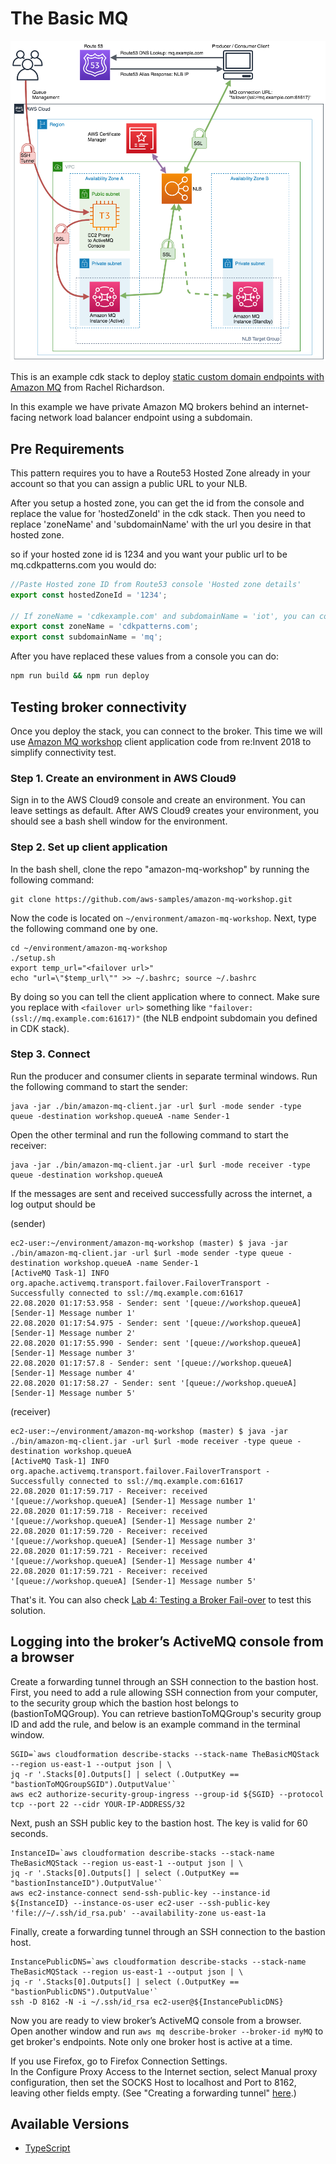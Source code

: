 # The Basic MQ

![architecture](img/the-basic-mq-arch.png)

This is an example cdk stack to deploy [static custom domain endpoints with Amazon MQ](https://aws.amazon.com/blogs/compute/creating-static-custom-domain-endpoints-with-amazon-mq/)  from Rachel Richardson.

In this example we have private Amazon MQ brokers behind an internet-facing network load balancer endpoint using a subdomain.

## Pre Requirements

This pattern requires you to have a Route53 Hosted Zone already in your account so that you can assign a public URL to your NLB.

After you setup a hosted zone, you can get the id from the console and replace the value for 'hostedZoneId' in the cdk stack. Then you need to replace 'zoneName' and 'subdomainName' with the url you desire in that hosted zone.

so if your hosted zone id is 1234 and you want your public url to be mq.cdkpatterns.com you would do:

```typescript
//Paste Hosted zone ID from Route53 console 'Hosted zone details'
export const hostedZoneId = '1234';

// If zoneName = 'cdkexample.com' and subdomainName = 'iot', you can connect to the broker by 'iot.cdkexample.com'.
export const zoneName = 'cdkpatterns.com';
export const subdomainName = 'mq';
```

After you have replaced these values from a console you can do:

```bash
npm run build && npm run deploy
```

## Testing broker connectivity

Once you deploy the stack, you can connect to the broker.
This time we will use [Amazon MQ workshop](https://github.com/aws-samples/amazon-mq-workshop) client application code from re:Invent 2018
to simplify connectivity test.

### Step 1. Create an environment in AWS Cloud9

Sign in to the AWS Cloud9 console and create an environment. You can leave settings as default.
After AWS Cloud9 creates your environment, you should see a bash shell window for the environment.

### Step 2. Set up client application

In the bash shell, clone the repo "amazon-mq-workshop" by running the following command:

```
git clone https://github.com/aws-samples/amazon-mq-workshop.git
```

Now the code is located on `~/environment/amazon-mq-workshop`. Next, type the following command one by one.

```
cd ~/environment/amazon-mq-workshop
./setup.sh
export temp_url="<failover url>"
echo "url=\"$temp_url\"" >> ~/.bashrc; source ~/.bashrc
```

By doing so you can tell the client application where to connect.
Make sure you replace with `<failover url>` something like `"failover:(ssl://mq.example.com:61617)"` 
(the NLB endpoint subdomain you defined in CDK stack).

### Step 3. Connect

Run the producer and consumer clients in separate terminal windows.
Run the following command to start the sender:

```
java -jar ./bin/amazon-mq-client.jar -url $url -mode sender -type queue -destination workshop.queueA -name Sender-1
```

Open the other terminal and run the following command to start the receiver:

```
java -jar ./bin/amazon-mq-client.jar -url $url -mode receiver -type queue -destination workshop.queueA
```

If the messages are sent and received successfully across the internet, a log output should be

(sender)

```
ec2-user:~/environment/amazon-mq-workshop (master) $ java -jar ./bin/amazon-mq-client.jar -url $url -mode sender -type queue -destination workshop.queueA -name Sender-1
[ActiveMQ Task-1] INFO org.apache.activemq.transport.failover.FailoverTransport - Successfully connected to ssl://mq.example.com:61617
22.08.2020 01:17:53.958 - Sender: sent '[queue://workshop.queueA] [Sender-1] Message number 1'
22.08.2020 01:17:54.975 - Sender: sent '[queue://workshop.queueA] [Sender-1] Message number 2'
22.08.2020 01:17:55.990 - Sender: sent '[queue://workshop.queueA] [Sender-1] Message number 3'
22.08.2020 01:17:57.8 - Sender: sent '[queue://workshop.queueA] [Sender-1] Message number 4'
22.08.2020 01:17:58.27 - Sender: sent '[queue://workshop.queueA] [Sender-1] Message number 5'
```

(receiver)

```
ec2-user:~/environment/amazon-mq-workshop (master) $ java -jar ./bin/amazon-mq-client.jar -url $url -mode receiver -type queue -destination workshop.queueA
[ActiveMQ Task-1] INFO org.apache.activemq.transport.failover.FailoverTransport - Successfully connected to ssl://mq.example.com:61617
22.08.2020 01:17:59.717 - Receiver: received '[queue://workshop.queueA] [Sender-1] Message number 1'
22.08.2020 01:17:59.718 - Receiver: received '[queue://workshop.queueA] [Sender-1] Message number 2'
22.08.2020 01:17:59.720 - Receiver: received '[queue://workshop.queueA] [Sender-1] Message number 3'
22.08.2020 01:17:59.721 - Receiver: received '[queue://workshop.queueA] [Sender-1] Message number 4'
22.08.2020 01:17:59.721 - Receiver: received '[queue://workshop.queueA] [Sender-1] Message number 5'
```

That's it. You can also check [Lab 4: Testing a Broker Fail-over](https://github.com/aws-samples/amazon-mq-workshop/blob/master/labs/lab-4.md)
to test this solution.

## Logging into the broker’s ActiveMQ console from a browser

Create a forwarding tunnel through an SSH connection to the bastion host.
First, you need to add a rule allowing SSH connection from your computer, to the security group which the bastion host belongs to (bastionToMQGroup).
You can retrieve bastionToMQGroup's security group ID and add the rule, and below is an example command in the terminal window.

```
SGID=`aws cloudformation describe-stacks --stack-name TheBasicMQStack --region us-east-1 --output json | \
jq -r '.Stacks[0].Outputs[] | select (.OutputKey == "bastionToMQGroupSGID").OutputValue'`
aws ec2 authorize-security-group-ingress --group-id ${SGID} --protocol tcp --port 22 --cidr YOUR-IP-ADDRESS/32
```
Next, push an SSH public key to the bastion host. The key is valid for 60 seconds.

```
InstanceID=`aws cloudformation describe-stacks --stack-name TheBasicMQStack --region us-east-1 --output json | \
jq -r '.Stacks[0].Outputs[] | select (.OutputKey == "bastionInstanceID").OutputValue'`
aws ec2-instance-connect send-ssh-public-key --instance-id ${InstanceID} --instance-os-user ec2-user --ssh-public-key 'file://~/.ssh/id_rsa.pub' --availability-zone us-east-1a
```

Finally, create a forwarding tunnel through an SSH connection to the bastion host.

```
InstancePublicDNS=`aws cloudformation describe-stacks --stack-name TheBasicMQStack --region us-east-1 --output json | \
jq -r '.Stacks[0].Outputs[] | select (.OutputKey == "bastionPublicDNS").OutputValue'`
ssh -D 8162 -N -i ~/.ssh/id_rsa ec2-user@${InstancePublicDNS}
```

Now you are ready to view broker’s ActiveMQ console from a browser. 
Open another window and run `aws mq describe-broker --broker-id myMQ` to get broker's endpoints.
Note only one broker host is active at a time.

If you use Firefox, go to Firefox Connection Settings.  
In the Configure Proxy Access to the Internet section, select Manual proxy configuration, 
then set the SOCKS Host to localhost and Port to 8162, leaving other fields empty.
(See "Creating a forwarding tunnel" [here](https://aws.amazon.com/blogs/compute/creating-static-custom-domain-endpoints-with-amazon-mq/).)

## Available Versions

 * [TypeScript](typescript/)
